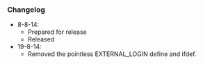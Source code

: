 ### Changelog
- 8-8-14:
  - Prepared for release
  - Released
- 19-8-14:
  - Removed the pointless EXTERNAL_LOGIN define and ifdef.
